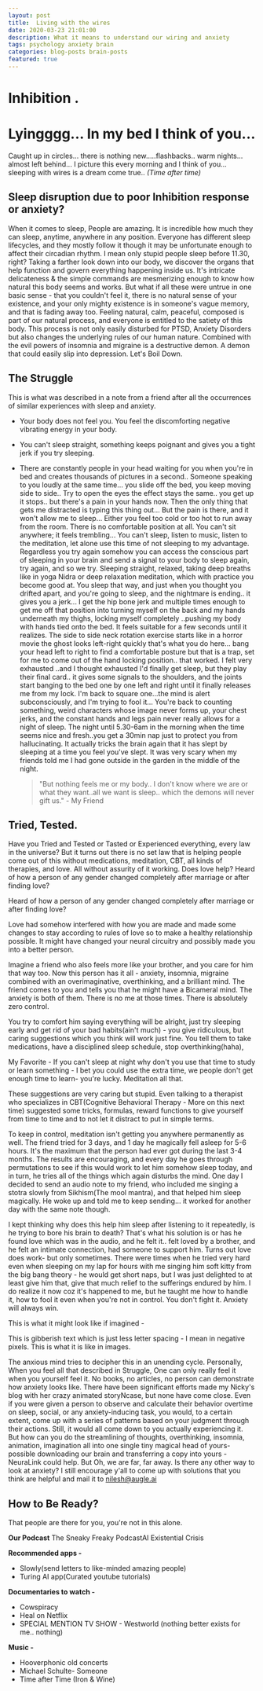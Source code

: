 ```yaml
---
layout: post
title:  Living with the wires
date: 2020-03-23 21:01:00
description: What it means to understand our wiring and anxiety
tags: psychology anxiety brain
categories: blog-posts brain-posts
featured: true
---
```


# **Inhibition .** 

# **Lyingggg... In my bed I think of you...**

Caught up in circles... there is nothing new.....flashbacks.. warm nights... almost left behind... I picture this every morning and I think of you... sleeping with wires is a dream come true.. *(Time after time)*

## **Sleep disruption due to poor Inhibition response or anxiety?**

When it comes to sleep, People are amazing. It is incredible how much they can sleep, anytime, anywhere in any position. Everyone has different sleep lifecycles, and they mostly follow it though it may be unfortunate enough to affect their circadian rhythm. I mean only stupid people sleep before 11.30, right? Taking a farther look down into our body, we discover the organs that help function and govern everything happening inside us. It's intricate delicateness & the simple commands are mesmerizing enough to know how natural this body seems and works. But what if all these were untrue in one basic sense - that you couldn't feel it, there is no natural sense of your existence, and your only mighty existence is in someone's vague memory, and that is fading away too. Feeling natural, calm, peaceful, composed is part of our natural process, and everyone is entitled to the satiety of this body. This process is not only easily disturbed for PTSD, Anxiety Disorders but also changes the underlying rules of our human nature. Combined with the evil powers of insomnia and migraine is a destructive demon. A demon that could easily slip into depression. Let's Boil Down.

## **The Struggle**

This is what was described in a note from a friend after all the occurrences of similar experiences with sleep and anxiety.

- Your body does not feel you. You feel the discomforting negative vibrating energy in your body.
- You can't sleep straight, something keeps poignant and gives you a tight jerk if you try sleeping.
- There are constantly people in your head waiting for you when you're in bed and creates thousands of pictures in a second.. Someone speaking to you loudly at the same time... you slide off the bed, you keep moving side to side.. Try to open the eyes the effect stays the same.. you get up it stops.. but there's a pain in your hands now. Then the only thing that gets me distracted is typing this thing out... But the pain is there, and it won't allow me to sleep... Either you feel too cold or too hot to run away from the room. There is no comfortable position at all. You can't sit anywhere; it feels trembling... You can't sleep, listen to music, listen to the meditation, let alone use this time of not sleeping to my advantage. Regardless you try again somehow you can access the conscious part of sleeping in your brain and send a signal to your body to sleep again, try again, and so we try. Sleeping straight, relaxed, taking deep breaths like in yoga Nidra or deep relaxation meditation, which with practice you become good at. You sleep that way, and just when you thought you drifted apart, and you're going to sleep, and the nightmare is ending.. it gives you a jerk... I get the hip bone jerk and multiple times enough to get me off that position into turning myself on the back and my hands underneath my thighs, locking myself completely ..pushing my body with hands tied onto the bed. It feels suitable for a few seconds until it realizes. The side to side neck rotation exercise starts like in a horror movie the ghost looks left-right quickly that's what you do here... bang your head left to right to find a comfortable posture but that is a trap, set for me to come out of the hand locking position.. that worked. I felt very exhausted ..and I thought exhausted I'd finally get sleep, but they play their final card.. it gives some signals to the shoulders, and the joints start banging to the bed one by one left and right until it finally releases me from my lock. I'm back to square one...the mind is alert subconsciously, and I'm trying to fool it... You're back to counting something, weird characters whose image never forms up, your chest jerks, and the constant hands and legs pain never really allows for a night of sleep. The night until 5.30-6am in the morning when the time seems nice and fresh..you get a 30min nap just to protect you from hallucinating. It actually tricks the brain again that it has slept by sleeping at a time you feel you've slept. It was very scary when my friends told me I had gone outside in the garden in the middle of the night.

  > "But nothing feels me or my body.. I don't know where we are or what they want..all we want is sleep.. which the demons will never gift us." - My Friend

## **Tried, Tested.**

Have you Tried and Tested or Tasted or Experienced everything, every law in the universe? But it turns out there is no set law that is helping people come out of this without medications, meditation, CBT, all kinds of therapies, and love. All without assurity of it working. Does love help? Heard of how a person of any gender changed completely after marriage or after finding love?

Heard of how a person of any gender changed completely after marriage or after finding love?

Love had somehow interfered with how you are made and made some changes to stay according to rules of love so to make a healthy relationship possible. It might have changed your neural circuitry and possibly made you into a better person.

Imagine a friend who also feels more like your brother, and you care for him that way too. Now this person has it all - anxiety, insomnia, migraine combined with an overimaginative, overthinking, and a brilliant mind. The friend comes to you and tells you that he might have a Bicameral mind. The anxiety is both of them. There is no me at those times. There is absolutely zero control.

You try to comfort him saying everything will be alright, just try sleeping early and get rid of your bad habits(ain't much) - you give ridiculous, but caring suggestions which you think will work just fine. You tell them to take medications, have a disciplined sleep schedule, stop overthinking(haha),

My Favorite - If you can't sleep at night why don't you use that time to study or learn something - I bet you could use the extra time, we people don't get enough time to learn- you're lucky. Meditation all that.

These suggestions are very caring but stupid. Even talking to a therapist who specializes in CBT(Cognitive Behavioral Therapy - More on this next time) suggested some tricks, formulas, reward functions to give yourself from time to time and to not let it distract to put in simple terms.

To keep in control, meditation isn't getting you anywhere permanently as well. The friend tried for 3 days, and 1 day he magically fell asleep for 5-6 hours. It's the maximum that the person had ever got during the last 3-4 months. The results are encouraging, and every day he goes through permutations to see if this would work to let him somehow sleep today, and in turn, he tries all of the things which again disturbs the mind. One day I decided to send an audio note to my friend, who included me singing a stotra slowly from Sikhism(The mool mantra), and that helped him sleep magically. He woke up and told me to keep sending... it worked for another day with the same note though.

I kept thinking why does this help him sleep after listening to it repeatedly, is he trying to bore his brain to death? That's what his solution is or has he found love which was in the audio, and he felt it.. felt loved by a brother, and he felt an intimate connection, had someone to support him. Turns out love does work- but only sometimes. There were times when he tried very hard even when sleeping on my lap for hours with me singing him soft kitty from the big bang theory - he would get short naps, but I was just delighted to at least give him that, give that much relief to the sufferings endured by him. I do realize it now coz it's happened to me, but he taught me how to handle it, how to fool it even when you're not in control. You don't fight it. Anxiety will always win.

This is what it might look like if imagined -

This is gibberish text which is just less letter spacing - I mean in negative pixels. This is what it is like in images.

The anxious mind tries to decipher this in an unending cycle.
Personally, When you feel all that described in Struggle, One can only really feel it when you yourself feel it. No books, no articles, no person can demonstrate how anxiety looks like. There have been significant efforts made my Nicky's blog with her crazy animated storyNcase, but none have come close. Even if you were given a person to observe and calculate their behavior overtime on sleep, social, or any anxiety-inducing task, you would, to a certain extent, come up with a series of patterns based on your judgment through their actions. Still, it would all come down to you actually experiencing it. But how can you do the streamlining of thoughts, overthinking, insomnia, animation, imagination all into one single tiny magical head of yours- possible downloading our brain and transferring a copy into yours - NeuraLink could help. But Oh, we are far, far away. Is there any other way to look at anxiety? I still encourage y'all to come up with solutions that you think are helpful and mail it to nilesh@augle.ai


## **How to Be Ready?**
That people are there for you, you're not in this alone.

**Our Podcast**
The Sneaky Freaky PodcastAI Existential Crisis

**Recommended apps -**
- Slowly(send letters to like-minded amazing people)
- Turing AI app(Curated youtube tutorials)

**Documentaries to watch -**
- Cowspiracy
- Heal on Netflix
- SPECIAL MENTION TV SHOW - Westworld (nothing better exists for me.. nothing)

**Music -**
- Hooverphonic old concerts
- Michael Schulte- Someone
- Time after Time (Iron & Wine)
